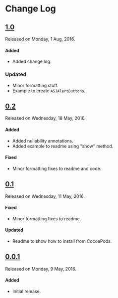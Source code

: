 # Change Log

## [1.0](https://github.com/sudeepjaiswal/ASJAlertController/releases/tag/1.0)
Released on Monday, 1 Aug, 2016.

#### Added
* Added change log.

### Updated
* Minor formatting stuff.
* Example to create `ASJAlertButton`s.

## [0.2](https://github.com/sudeepjaiswal/ASJAlertController/releases/tag/0.2)
Released on Wednesday, 18 May, 2016.

#### Added
* Added nullability annotations.
* Added example to readme using "show" method.

#### Fixed
* Minor formatting fixes to readme and code.

## [0.1](https://github.com/sudeepjaiswal/ASJAlertController/releases/tag/0.1)
Released on Wednesday, 11 May, 2016.

#### Fixed
* Minor formatting fixes to readme.

#### Updated
* Readme to show how to install from CocoaPods.

## [0.0.1](https://github.com/sudeepjaiswal/ASJAlertController/releases/tag/0.0.1)
Released on Monday, 9 May, 2016.

#### Added
* Initial release.
